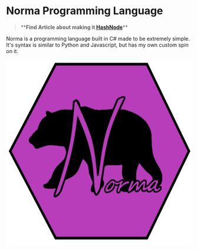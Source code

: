 # Norma Programming Language

> \*\***Find Article about making it [HashNode](https://jbrosdev.hashnode.dev/guide-to-building-your-own-programming-language-with-c)**\*\*

Norma is a programming language built in C# made to be extremely simple. It's syntax is similar to Python and Javascript, but has my own custom spin on it. 

![Icon](Norma%20(526px).png)